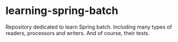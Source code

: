 # learning-spring-batch
Repository dedicated to learn Spring batch. Including many types of readers, processors and writers.
And of course, their tests.
